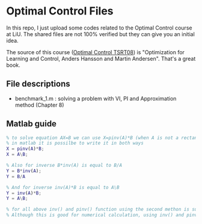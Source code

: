 # Optimal Control Files
In this repo, I just upload some codes related to the Optimal Control course at LiU. The shared files are not 100% verified but they can give you an initial idea.

The source of this course ([Optimal Control TSRT08](https://isy.gitlab-pages.liu.se/rt/en/courses/TSRT08/)) is "Optimization for Learning and Control, Anders Hansson and Martin Andersen". That's a great book.

## File descriptions
- benchmark_1.m : solving a problem with VI, PI and Approximation method (Chapter 8)


## Matlab guide
```matlab
% to solve equation AX=B we can use X=pinv(A)*B (when A is not a rectangular matrix)
% in matlab it is possilbe to write it in both ways
X = pinv(A)*B;
X = A\B;

% Also for inverse B*inv(A) is equal to B/A
Y = B*inv(A);
Y = B/A

% And for inverse inv(A)*B is equal to A\B
Y = inv(A)*B;
Y = A\B;

% for all above inv() and pinv() function using the second methon is suggested.
% Although this is good for numerical calculation, using inv() and pinv() for SYMBOLIC calculcation is suggested (personal opinion).
```
